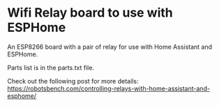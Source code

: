 # Wifi Relay board to use with ESPHome

An ESP8266 board with a pair of relay for use with Home Assistant and ESPHome.

Parts list is in the parts.txt file.

Check out the following post for more details: https://robotsbench.com/controlling-relays-with-home-assistant-and-esphome/

